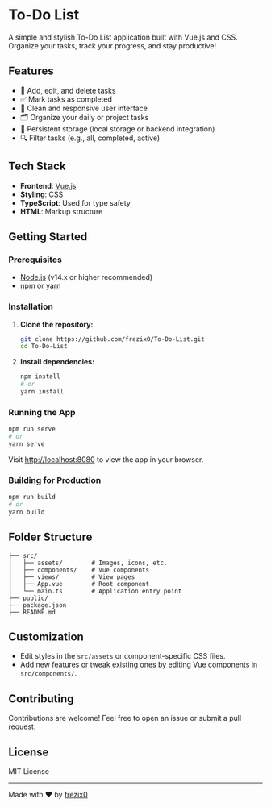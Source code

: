 # To-Do List

A simple and stylish To-Do List application built with Vue.js and CSS. Organize your tasks, track your progress, and stay productive!

## Features

- 📝 Add, edit, and delete tasks
- ✅ Mark tasks as completed
- 🎨 Clean and responsive user interface
- 🗂️ Organize your daily or project tasks
- 💾 Persistent storage (local storage or backend integration)
- 🔍 Filter tasks (e.g., all, completed, active)

## Tech Stack

- **Frontend**: [Vue.js](https://vuejs.org/)
- **Styling**: CSS
- **TypeScript**: Used for type safety
- **HTML**: Markup structure

## Getting Started

### Prerequisites

- [Node.js](https://nodejs.org/) (v14.x or higher recommended)
- [npm](https://www.npmjs.com/) or [yarn](https://yarnpkg.com/)

### Installation

1. **Clone the repository:**
   ```bash
   git clone https://github.com/frezix0/To-Do-List.git
   cd To-Do-List
   ```

2. **Install dependencies:**
   ```bash
   npm install
   # or
   yarn install
   ```

### Running the App

```bash
npm run serve
# or
yarn serve
```

Visit [http://localhost:8080](http://localhost:8080) to view the app in your browser.

### Building for Production

```bash
npm run build
# or
yarn build
```

## Folder Structure

```
├── src/
│   ├── assets/        # Images, icons, etc.
│   ├── components/    # Vue components
│   ├── views/         # View pages
│   ├── App.vue        # Root component
│   └── main.ts        # Application entry point
├── public/
├── package.json
├── README.md
```

## Customization

- Edit styles in the `src/assets` or component-specific CSS files.
- Add new features or tweak existing ones by editing Vue components in `src/components/`.

## Contributing

Contributions are welcome! Feel free to open an issue or submit a pull request.

## License

MIT License

---

Made with ❤️ by [frezix0](https://github.com/frezix0)
